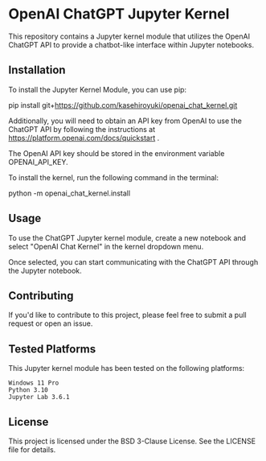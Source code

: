 # OpenAI ChatGPT Jupyter Kernel

This repository contains a Jupyter kernel module that utilizes the OpenAI ChatGPT API to provide a chatbot-like interface within Jupyter notebooks.

## Installation

To install the Jupyter Kernel Module, you can use pip:

pip install git+https://github.com/kasehiroyuki/openai_chat_kernel.git

Additionally, you will need to obtain an API key from OpenAI to use the ChatGPT API by following the instructions at https://platform.openai.com/docs/quickstart .

The OpenAI API key should be stored in the environment variable OPENAI_API_KEY.

To install the kernel, run the following command in the terminal:

python -m openai_chat_kernel.install 

## Usage

To use the ChatGPT Jupyter kernel module, create a new notebook and select "OpenAI Chat Kernel" in the kernel dropdown menu.

Once selected, you can start communicating with the ChatGPT API through the Jupyter notebook.

## Contributing

If you'd like to contribute to this project, please feel free to submit a pull request or open an issue.

## Tested Platforms

This Jupyter kernel module has been tested on the following platforms:

    Windows 11 Pro
    Python 3.10
    Jupyter Lab 3.6.1

## License

This project is licensed under the BSD 3-Clause License. See the LICENSE file for details.

